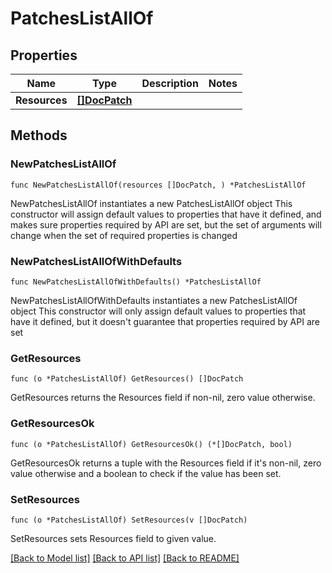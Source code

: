 # PatchesListAllOf

## Properties

Name | Type | Description | Notes
------------ | ------------- | ------------- | -------------
**Resources** | [**[]DocPatch**](DocPatch.md) |  | 

## Methods

### NewPatchesListAllOf

`func NewPatchesListAllOf(resources []DocPatch, ) *PatchesListAllOf`

NewPatchesListAllOf instantiates a new PatchesListAllOf object
This constructor will assign default values to properties that have it defined,
and makes sure properties required by API are set, but the set of arguments
will change when the set of required properties is changed

### NewPatchesListAllOfWithDefaults

`func NewPatchesListAllOfWithDefaults() *PatchesListAllOf`

NewPatchesListAllOfWithDefaults instantiates a new PatchesListAllOf object
This constructor will only assign default values to properties that have it defined,
but it doesn't guarantee that properties required by API are set

### GetResources

`func (o *PatchesListAllOf) GetResources() []DocPatch`

GetResources returns the Resources field if non-nil, zero value otherwise.

### GetResourcesOk

`func (o *PatchesListAllOf) GetResourcesOk() (*[]DocPatch, bool)`

GetResourcesOk returns a tuple with the Resources field if it's non-nil, zero value otherwise
and a boolean to check if the value has been set.

### SetResources

`func (o *PatchesListAllOf) SetResources(v []DocPatch)`

SetResources sets Resources field to given value.



[[Back to Model list]](../README.md#documentation-for-models) [[Back to API list]](../README.md#documentation-for-api-endpoints) [[Back to README]](../README.md)


